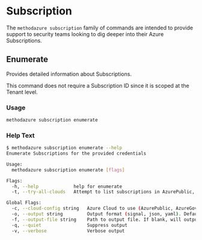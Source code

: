 # Subscription

The `methodazure subscription` family of commands are intended to provide support to security teams looking to dig deeper into their Azure Subscriptions.

## Enumerate

Provides detailed information about Subscriptions.

This command does not require a Subscription ID since it is scoped at the Tenant level.

### Usage

```bash
methodazure subscription enumerate
```

### Help Text

```bash
$ methodazure subscription enumerate --help
Enumerate Subscriptions for the provided credentials

Usage:
  methodazure subscription enumerate [flags]

Flags:
  -h, --help             help for enumerate
  -t, --try-all-clouds   Attempt to list subscriptions in AzurePublic, Azure Government, and AzureChina; if true overrides cloud-config flag

Global Flags:
  -c, --cloud-config string   Azure Cloud to use (AzurePublic, AzureGovernment, AzureChina) (default "AzurePublic")
  -o, --output string         Output format (signal, json, yaml). Default value is signal (default "signal")
  -f, --output-file string    Path to output file. If blank, will output to STDOUT
  -q, --quiet                 Suppress output
  -v, --verbose               Verbose output
```
